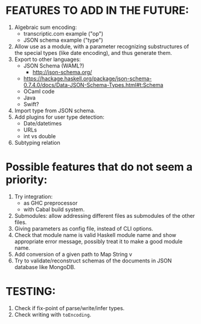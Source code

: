 FEATURES TO ADD IN THE FUTURE:
==============================

1. Algebraic sum encoding:
    * transcriptic.com example ("op")
    * JSON schema example ("type")
2. Allow use as a module, with a parameter recognizing substructures of the special types (like date encoding), and thus generate them.
3. Export to other languages:
    * JSON Schema (WAML?)
        - http://json-schema.org/
	- https://hackage.haskell.org/package/json-schema-0.7.4.0/docs/Data-JSON-Schema-Types.html#t:Schema
    * OCaml code
    * Java
    * Swift?
4. Import type from JSON schema.
5. Add plugins for user type detection:
    * Date/datetimes
    * URLs
    * int vs double
6. Subtyping relation

Possible features that do not seem a priority:
==============================================
1. Try integration:
    * as GHC preprocessor
    * with Cabal build system.
2. Submodules: allow addressing different files as submodules of the other files.
3. Giving parameters as config file, instead of CLI options.
4. Check that module name is valid Haskell module name and show appropriate error message, possibly treat it to make a good module name.
5. Add conversion of a given path to Map String v
6. Try to validate/reconstruct schemas of the documents in JSON database like MongoDB.

TESTING:
========
1. Check if fix-point of parse/write/infer types.
2. Check writing with `toEncoding`.
